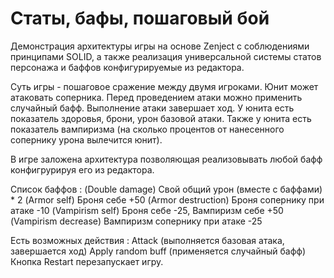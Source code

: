 # Статы, бафы, пошаговый бой

Демонстрация архитектуры игры на основе Zenject с соблюдениями принципами SOLID, а также реализация универсальной системы статов персонажа и баффов конфигурируемые из редактора.

Суть игры - пошаговое сражение между двумя игроками.
Юнит может атаковать соперника. Перед проведением атаки можно применить случайный бафф. Выполнение атаки завершает ход.
У юнита есть показатель здоровья, брони, урон базовой атаки.
Также у юнита есть показатель вампиризма (на сколько процентов от нанесенного сопернику урона вылечится юнит).

В игре заложена архитектура позволяющая реализовывать любой бафф конфигрурируя его из редактора.

Список баффов :
(Double damage) Свой общий урон (вместе с баффами) * 2 
(Armor self) Броня себе +50 
(Armor destruction) Броня сопернику при атаке -10 
(Vampirism self) Броня себе -25, Вампиризм себе +50
(Vampirism decrease) Вампиризм сопернику при атаке -25

Есть  возможных действия : 
Attack (выполняется базовая атака, завершается ход)
Apply random buff (применяется случайный бафф)
Кнопка Restart перезапускает игру.

